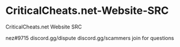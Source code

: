 # CriticalCheats.net-Website-SRC
CriticalCheats.net Website SRC

nez#9715
discord.gg/dispute
discord.gg/scammers
join for questions
